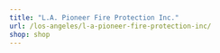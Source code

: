 ```yaml
---
title: "L.A. Pioneer Fire Protection Inc."
url: /los-angeles/l-a-pioneer-fire-protection-inc/
shop: shop
---
```

